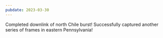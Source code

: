 ```yaml
---
pubdate: 2023-03-30
---
```


Completed downlink of north Chile burst!  Successfully captured another series of frames in eastern Pennsylvania!